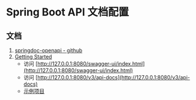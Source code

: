 # Spring Boot API 文档配置

## 文档

1. [springdoc-openapi - github](https://github.com/springdoc/springdoc-openapi)
2. [Getting Started](https://springdoc.org/#getting-started)
    - 访问 [http://127.0.0.1:8080/swagger-ui/index.html](http://127.0.0.1:8080/swagger-ui/index.html)
    - 访问 [http://127.0.0.1:8080/v3/api-docs](http://127.0.0.1:8080/v3/api-docs)
    - [示例项目](https://github.com/springdoc/springdoc-openapi-demos)
